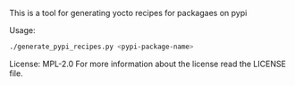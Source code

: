 This is a tool for generating yocto recipes for packagaes on pypi

Usage:
```bash
./generate_pypi_recipes.py <pypi-package-name>
```

License: MPL-2.0
For more information about the license read the LICENSE file.
